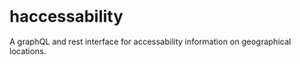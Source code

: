 # haccessability
A graphQL and rest interface for accessability information on geographical locations.
